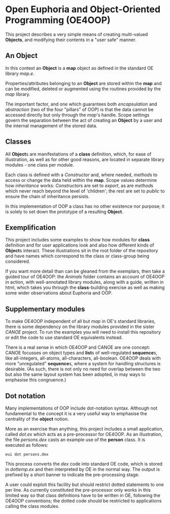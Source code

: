 # Open Euphoria and Object-Oriented Programming (OE4OOP)

This project describes a very simple means of creating multi-valued **Objects**, and modifying their contents in a "user safe" manner.

## An **Object**

In this context an **Object** is a **map** object as defined in the standard OE library *map.e*.

Properties/attributes belonging to an **Object** are stored within the **map** and can be modified, deleted or augmented using the routines provided by the *map* library.

The important factor, and one which guarantees both *encapsulation* and *abstraction* (two of the four "pillars" of OOP) is that the data cannot be accessed directly but only through the *map*'s handle. Scope settings govern the separation between the act of creating an **Object** by a user and the internal management of the stored data.

## Classes

All **Object**s are manifestations of a **class** definition, which, for ease of illustration, as well as for other good reasons, are located in separate library modules - one class per module.

Each class is defined with a *Constructor* and, where needed, *method*s to access or change the data held within the **map**. Scope values determine how *inheritance* works: *Constructor*s are set to *export*, as are *method*s which never reach beyond the level of 'children'; the rest are set to *public* to ensure the chain of inheritance persists.

In this implementation of OOP a class has no other existence nor purpose; it is solely to set down the prototype of a resulting **Object**.

## Exemplification

This project includes some examples to show how modules for **class** definition and for user applications look and also how different kinds of **Object**s interact. These illustrations sit in the root folder of the repository and have names which correspond to the class or class-group being considered.

If you want more detail than can be gleaned from the exemplars, then take a guided tour of OE4OOP: the *Animals* folder contains an account of OE4OOP in action, with well-annotated library modules, along with a guide, written in html, which takes you through the **class**-building exercise as well as making some wider observations about Euphoria and OOP.

## Supplementary modules

To make OE4OOP independent of all but *map* in OE's standard libraries, there is some dependency on the library modules provided in the sister *CANOE* project. To run the examples you will need to install this repository or edit the code to use standard OE equivalents instead.

There is a real sense in which OE4OOP and CANOE are one concept: CANOE focusses on object types and  **list**s of well-regulated **sequence**s, like all-integers, all-atoms, all-characters, all-boolean. OE4OOP deals with more "unregulated" **sequence**s, where a system for handling structures is desirable. (As such, there is not only no need for overlap between the two but also the same layout system has been adopted, in may ways to emphasise this congruence.)

## Dot notation

Many implementations of OOP include dot-notation syntax. Although not fundamental to the concept it is a very useful way to emphasise the centrality of the **object** notion.

More as an exercise than anything, this project includes a small application, called *dot.ex* which acts as a pre-processor for OE4OOP. As an illustration, the file *persons.dex* casts an example use of the **person** class. It is executed as follows:

`eui dot persons.dex`

This process converts the *dex* code into standard OE code, which is stored in *dottemp.ex* and then interpreted by OE in the normal way. The output is prefixed by a short banner to indicate the pre-processing stage.

A user could exploit this facility but should restrict dotted statements to one per line. As currently constituted the pre-processor only works in this limited way so that class definitions have to be written in OE, following the OE4OOP conventions; the dotted code should be restricted to applications calling the class modules.
